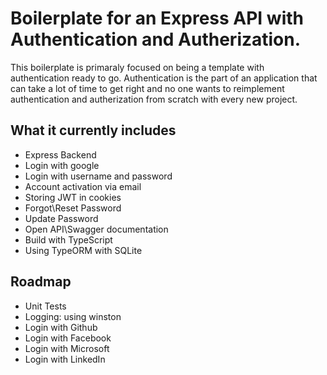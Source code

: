 # Boilerplate for an Express API with Authentication and Autherization. 

This boilerplate is primaraly focused on being a template with authentication ready to go.
Authentication is the part of an application that can take a lot of time to get right and no one wants to reimplement authentication and autherization from scratch with every new project.

## What it currently includes
* Express Backend
* Login with google
* Login with username and password
* Account activation via email
* Storing JWT in cookies
* Forgot\Reset Password
* Update Password
* Open API\Swagger documentation
* Build with TypeScript
* Using TypeORM with SQLite

## Roadmap
* Unit Tests
* Logging: using winston
* Login with Github
* Login with Facebook
* Login with Microsoft
* Login with LinkedIn




